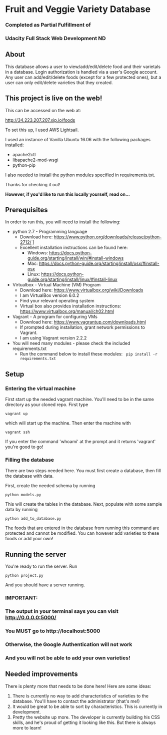 # Fruit and Veggie Variety Database

### Completed as Partial Fulfillment of 
### Udacity Full Stack Web Development ND


## About

This database allows a user to view/add/edit/delete food and their varietals in a database. Login authorization is handled via a user's Google account. Any user can add/edit/delete foods (except for a few protected ones), but a user can only edit/delete varieties that they created.

## This project is live on the web!

This can be accessed on the web at:

http://34.223.207.207.xip.io/foods

To set this up, I used AWS Lightsail.

I used an instance of Vanilla Ubuntu 16.06 with the following packages installed:

* apache2ctl
* libapache2-mod-wsgi
* python-pip

I also needed to install the python modules specified in requirements.txt.

Thanks for checking it out!


**However, if you'd like to run this locally yourself, read on...**


## Prerequisites

In order to run this, you will need to install the following:

* python 2.7 - Programming language
     * Download here: https://www.python.org/downloads/release/python-2712/ ]
     * Excellent installation instructions can be found here:
         * Windows: https://docs.python-guide.org/starting/install/win/#install-windows
         * Mac: https://docs.python-guide.org/starting/install/osx/#install-osx
         * Linux: https://docs.python-guide.org/starting/install/linux/#install-linux
* Virtualbox - Virtual Machine (VM) Program
     * Download here: https://www.virtualbox.org/wiki/Downloads
     * I am VirtualBox version 6.0.2
     * Find your relevant operating system
     * Virtual box also provides installation instructions: https://www.virtualbox.org/manual/ch02.html
* Vagrant - A program for configuring VMs
    * Download here: https://www.vagrantup.com/downloads.html
    * If prompted during installation, grant network permissions to Vagrant.
    * I am using Vagrant version 2.2.2
* You will need many modules - please check the included requirements.txt
    * Run the command below to install these modules:
` pip install -r requirements.txt`

## Setup

### Entering the virtual machine

First start up the needed vagrant machine. You'll need to be in the same directory as your cloned repo. First type

`vagrant up`

which will start up the machine. Then enter the machine with 

`vagrant ssh`

If you enter the command 'whoami' at the prompt and it returns 'vagrant' you're good to go!

### Filling the database

There are two steps needed here. You must first create a database, then fill the database with data.

First, create the needed schema by running

`python models.py`

This will create the tables in the database. Next, populate with some sample data by running

`python add_to_database.py`

The foods that are entered in the database from running this command are protected and cannot be modified. You can however add varieties to these foods or add your own!

## Running the server

You're ready to run the server. Run

`python project.py`

And you should have a server running.

### IMPORTANT:
### The output in your terminal says you can visit http://0.0.0.0:5000/
### You MUST go to http://localhost:5000
### Otherwise, the Google Authentication will not work
### And you will not be able to add your own varieties!

## Needed improvements

There is plenty more that needs to be done here! Here are some ideas:

1. There is currently no way to add characteristics of varieties to the database. You'll have to contact the administrator (that's me!)
2. It would be great to be able to sort by characteristics. This is currently in development.
3. Pretty the website up more. The developer is currently building his CSS skills, and he's proud of getting it looking like this. But there is always more to learn!
